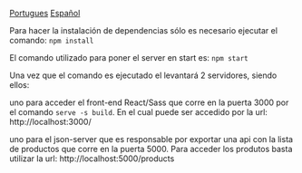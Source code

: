 [Portugues](/doc/pt-br.md)
[Español](/doc/es.md)

Para hacer la instalación de dependencias sólo es necesario ejecutar el comando: `npm install`

El comando utilizado para poner el server en start es: `npm start`

Una vez que el comando es ejecutado el levantará 2 servidores, siendo ellos:

uno para acceder el front-end React/Sass que corre en la puerta 3000 por el comando `serve -s build`. En el cual puede ser accedido por la url: http://localhost:3000/

uno para el json-server que es responsable por exportar una api con la lista de productos que corre en la puerta 5000. Para acceder los produtos basta utilizar la url: http://localhost:5000/products

